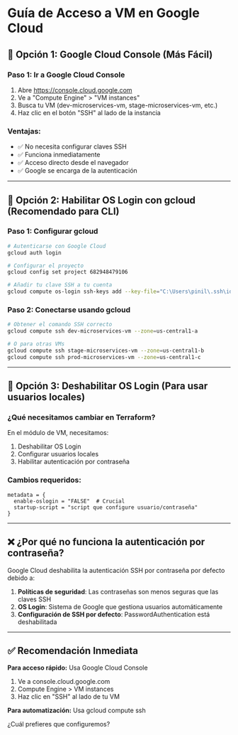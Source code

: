 # Guía de Acceso a VM en Google Cloud

## 🔧 Opción 1: Google Cloud Console (Más Fácil)

### Paso 1: Ir a Google Cloud Console
1. Abre https://console.cloud.google.com
2. Ve a "Compute Engine" > "VM instances"
3. Busca tu VM (dev-microservices-vm, stage-microservices-vm, etc.)
4. Haz clic en el botón "SSH" al lado de la instancia

### Ventajas:
- ✅ No necesita configurar claves SSH
- ✅ Funciona inmediatamente
- ✅ Acceso directo desde el navegador
- ✅ Google se encarga de la autenticación

---

## 🔧 Opción 2: Habilitar OS Login con gcloud (Recomendado para CLI)

### Paso 1: Configurar gcloud
```bash
# Autenticarse con Google Cloud
gcloud auth login

# Configurar el proyecto
gcloud config set project 682948479106

# Añadir tu clave SSH a tu cuenta
gcloud compute os-login ssh-keys add --key-file="C:\Users\pinil\.ssh\id_ed25519.pub"
```

### Paso 2: Conectarse usando gcloud
```bash
# Obtener el comando SSH correcto
gcloud compute ssh dev-microservices-vm --zone=us-central1-a

# O para otras VMs
gcloud compute ssh stage-microservices-vm --zone=us-central1-b
gcloud compute ssh prod-microservices-vm --zone=us-central1-c
```

---

## 🔧 Opción 3: Deshabilitar OS Login (Para usar usuarios locales)

### ¿Qué necesitamos cambiar en Terraform?

En el módulo de VM, necesitamos:
1. Deshabilitar OS Login
2. Configurar usuarios locales
3. Habilitar autenticación por contraseña

### Cambios requeridos:
```hcl
metadata = {
  enable-oslogin = "FALSE"  # Crucial
  startup-script = "script que configure usuario/contraseña"
}
```

---

## ❌ ¿Por qué no funciona la autenticación por contraseña?

Google Cloud deshabilita la autenticación SSH por contraseña por defecto debido a:

1. **Políticas de seguridad**: Las contraseñas son menos seguras que las claves SSH
2. **OS Login**: Sistema de Google que gestiona usuarios automáticamente
3. **Configuración de SSH por defecto**: PasswordAuthentication está deshabilitada

---

## ✅ Recomendación Inmediata

**Para acceso rápido:** Usa Google Cloud Console
1. Ve a console.cloud.google.com
2. Compute Engine > VM instances  
3. Haz clic en "SSH" al lado de tu VM

**Para automatización:** Usa gcloud compute ssh

¿Cuál prefieres que configuremos?
